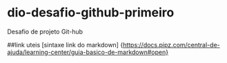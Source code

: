 # dio-desafio-github-primeiro
Desafio de projeto Git-hub

##link uteis
[sintaxe link do markdown] {https://docs.pipz.com/central-de-ajuda/learning-center/guia-basico-de-markdown#open}
